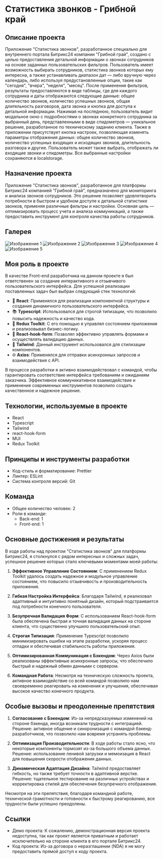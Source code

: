 # Статистика звонков - Грибной край

## Описание проекта
Приложение "Статистика звонков", разработанное специально для внутреннего портала Битрикс24 компании "Грибной грай", создано с целью предоставления детальной информации о звонках сотрудников на основе заданных пользовательских фильтров. Пользователь имеет возможность выбирать сотрудников, статистика звонков которых ему интересна, а также устанавливать диапазон дат — либо вручную через календарь, либо используя предустановленные опции, такие как "сегодня", "вчера", "неделя", "месяц". После применения фильтров, результаты предоставляются в виде таблицы, где для каждого сотрудника и даты отображаются следующие данные: общее количество звонков, количество успешных звонков, общая длительность разговоров, дата звонка и кнопка для доступа к детальной информации. Нажимая на последнюю, пользователь видит модальное окно с подробностями о звонках конкретного сотрудника за выбранный день, представленными в виде спидометров — уникальное решение, разработанное по техническому заданию клиента. Также в приложении присутствует кнопка настроек, позволяющая изменять параметры отображения данных: общее количество звонков, количество успешных входящих и исходящих звонков, длительность разговора и другие. Пользователь может также выбрать, отображать ли входящие звонки и спидометры. Все выбранные настройки сохраняются в localstorage.

## Назначение проекта
Приложение "Статистика звонков", разработанное для платформы Битрикс24 компанией "Грибной грай", предназначено для мониторинга и анализа звонков сотрудников. Это решение позволяет удовлетворить потребности в быстром и удобном доступе к детальной статистике звонков, применяя различные фильтры и настройки. Основная цель — оптимизировать процесс учета и анализа коммуникаций, а также предоставить инструмент для контроля качества работы сотрудников.

## Галерея

![Изображение 1](https://github.com/BrepeX/mashroom-statistic/blob/main/screen%201.png)
![Изображение 2](https://github.com/BrepeX/mashroom-statistic/blob/main/screen%202.png)
![Изображение 3](https://github.com/BrepeX/mashroom-statistic/blob/main/screen%203.png)
![Изображение 4](https://github.com/BrepeX/mashroom-statistic/blob/main/screen%204.png)
![Изображение 5](https://github.com/BrepeX/mashroom-statistic/blob/main/screen%205.png)

## Моя роль в проекте
В качестве Front-end разработчика на данном проекте я был ответственен за создание интерактивного и отзывчивого пользовательского интерфейса. Для успешной реализации поставленных задач был выбран следующий стек технологий:

- 📘 **React**: Применялся для реализации компонентной структуры и создания динамичного пользовательского интерфейса.
- 📚 **Typescript**: Использовался для строгой типизации, что позволило повысить надежность и качество кода.
- 🔧 **Redux Toolkit**: С его помощью я управлял состоянием приложения и реализовывал бизнес-логику.
- 📝 **React-hook-form**: Позволял эффективно управлять формами и осуществлять валидацию данных.
- 🎨 **Tailwind**: Данный инструмент использовался для стилизации компонентов.
- 🌐 **Axios**: Применялся для отправки асинхронных запросов и взаимодействия с API.

В процессе разработки я активно взаимодействовал с командой, чтобы гарантировать соответствие интерфейса требованиям и ожиданиям заказчика. Эффективное коммуникативное взаимодействие и применение современных инструментов позволило создать качественное и надежное решение.

## Технологии, используемые в проекте
- React
- Typescript
- Tailwind
- react-hook-form
- MUI
- Redux Toolkit

## Принципы и инструменты разработки
- Код-стиль и форматирование: Prettier
- Линтер: ESLint
- Система контроля версий: Git 

## Команда
- Общее количество человек: 2
- Роли в команде:
  - Back-end: 1
  - Front-end: 1

## Основные достижения и результаты
В ходе работы над проектом "Статистика звонков" для платформы Битрикс24, я столкнулся с рядом интересных и сложных задач, успешное решение которых стало ключевыми моментами моей работы:

1. **Эффективное Управление Состоянием**: С применением Redux Toolkit удалось создать надежное и модульное управление состоянием, что повысило отзывчивость и производительность приложения.

2. **Гибкая Настройка Интерфейса**: Благодаря Tailwind, я реализовал адаптивный и интуитивно понятный дизайн, который подстраивается под потребности конечного пользователя.

3. **Безупречная Валидация Форм**: С использованием React-hook-form была обеспечена быстрая и точная валидация данных на стороне клиента, что существенно улучшило пользовательский опыт.

4. **Строгая Типизация**: Применение Typescript позволило минимизировать ошибки на этапе разработки, ускоряя процесс отладки и обеспечивая стабильность работы приложения.

5. **Оптимизированная Коммуникация с Бэкендом**: Через Axios были реализованы эффективные асинхронные запросы, что обеспечило быстрый и надежный обмен данными с сервером.

6. **Командная Работа**: Несмотря на техническую сложность проекта, активное взаимодействие со всей командой позволило нам своевременно реагировать на изменения и улучшения, обеспечивая высокое качество конечного продукта.

## Особые вызовы и преодоленные препятствия
1. **Согласование с Бэкендом**: Из-за непредсказуемых изменений на стороне бэкенда, иногда возникали трудности с интеграцией. Решение: активное общение и синхронизация с командой бэкенд-разработчиков, что позволило нам вовремя устранять проблемы.

2. **Оптимизация Производительности**: В ходе работы стало ясно, что некоторые компоненты тормозят из-за большого объема данных. Решение: использование ленивой загрузки и мемоизация в React для повышения скорости отображения данных.

3. **Динамическая Адаптация Дизайна**: Tailwind предоставляет гибкость, но также требует точности в адаптивной верстке. Решение: тщательное тестирование на различных устройствах и корректировка стилей для обеспечения безупречного отображения.

Несмотря на эти препятствия, благодаря командной работе, технической грамотности и готовности к быстрому реагированию, все трудности были успешно преодолены.

## Ссылки
- Демо проекта: К сожалению, демонстрационная версия проекта недоступна, так как проект является приватным и работает исключительно на стороне клиента в его портале Битрикс24.
- Код проекта: Из-за договора о неразглашении (NDA) я не могу предоставить прямой доступ к коду проекта.
